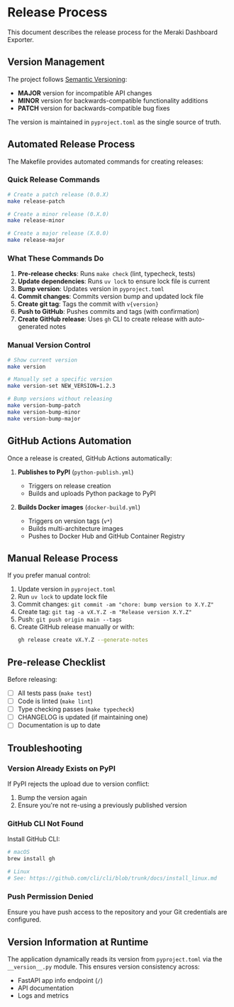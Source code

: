 # Release Process

This document describes the release process for the Meraki Dashboard Exporter.

## Version Management

The project follows [Semantic Versioning](https://semver.org/):
- **MAJOR** version for incompatible API changes
- **MINOR** version for backwards-compatible functionality additions
- **PATCH** version for backwards-compatible bug fixes

The version is maintained in `pyproject.toml` as the single source of truth.

## Automated Release Process

The Makefile provides automated commands for creating releases:

### Quick Release Commands

```bash
# Create a patch release (0.0.X)
make release-patch

# Create a minor release (0.X.0)
make release-minor

# Create a major release (X.0.0)
make release-major
```

### What These Commands Do

1. **Pre-release checks**: Runs `make check` (lint, typecheck, tests)
2. **Update dependencies**: Runs `uv lock` to ensure lock file is current
3. **Bump version**: Updates version in `pyproject.toml`
4. **Commit changes**: Commits version bump and updated lock file
5. **Create git tag**: Tags the commit with `v{version}`
6. **Push to GitHub**: Pushes commits and tags (with confirmation)
7. **Create GitHub release**: Uses `gh` CLI to create release with auto-generated notes

### Manual Version Control

```bash
# Show current version
make version

# Manually set a specific version
make version-set NEW_VERSION=1.2.3

# Bump versions without releasing
make version-bump-patch
make version-bump-minor
make version-bump-major
```

## GitHub Actions Automation

Once a release is created, GitHub Actions automatically:

1. **Publishes to PyPI** (`python-publish.yml`)
   - Triggers on release creation
   - Builds and uploads Python package to PyPI

2. **Builds Docker images** (`docker-build.yml`)
   - Triggers on version tags (`v*`)
   - Builds multi-architecture images
   - Pushes to Docker Hub and GitHub Container Registry

## Manual Release Process

If you prefer manual control:

1. Update version in `pyproject.toml`
2. Run `uv lock` to update lock file
3. Commit changes: `git commit -am "chore: bump version to X.Y.Z"`
4. Create tag: `git tag -a vX.Y.Z -m "Release version X.Y.Z"`
5. Push: `git push origin main --tags`
6. Create GitHub release manually or with:
   ```bash
   gh release create vX.Y.Z --generate-notes
   ```

## Pre-release Checklist

Before releasing:
- [ ] All tests pass (`make test`)
- [ ] Code is linted (`make lint`)
- [ ] Type checking passes (`make typecheck`)
- [ ] CHANGELOG is updated (if maintaining one)
- [ ] Documentation is up to date

## Troubleshooting

### Version Already Exists on PyPI
If PyPI rejects the upload due to version conflict:
1. Bump the version again
2. Ensure you're not re-using a previously published version

### GitHub CLI Not Found
Install GitHub CLI:
```bash
# macOS
brew install gh

# Linux
# See: https://github.com/cli/cli/blob/trunk/docs/install_linux.md
```

### Push Permission Denied
Ensure you have push access to the repository and your Git credentials are configured.

## Version Information at Runtime

The application dynamically reads its version from `pyproject.toml` via the `__version__.py` module. This ensures version consistency across:
- FastAPI app info endpoint (`/`)
- API documentation
- Logs and metrics
